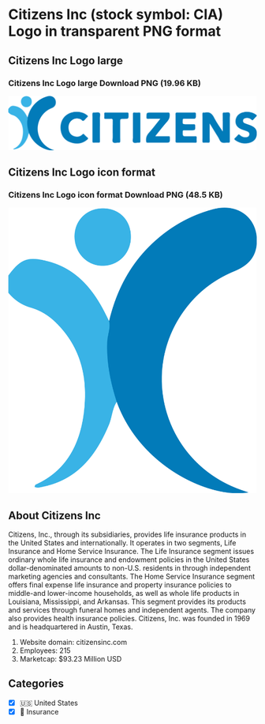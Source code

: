 # Citizens Inc (stock symbol: CIA) Logo in transparent PNG format

## Citizens Inc Logo large

### Citizens Inc Logo large Download PNG (19.96 KB)

![Citizens Inc Logo large Download PNG (19.96 KB)](/img/orig/CIA_BIG-b7384059.png)

## Citizens Inc Logo icon format

### Citizens Inc Logo icon format Download PNG (48.5 KB)

![Citizens Inc Logo icon format Download PNG (48.5 KB)](/img/orig/CIA-dcbb85d4.png)

## About Citizens Inc

Citizens, Inc., through its subsidiaries, provides life insurance products in the United States and internationally. It operates in two segments, Life Insurance and Home Service Insurance. The Life Insurance segment issues ordinary whole life insurance and endowment policies in the United States dollar-denominated amounts to non-U.S. residents in through independent marketing agencies and consultants. The Home Service Insurance segment offers final expense life insurance and property insurance policies to middle-and lower-income households, as well as whole life products in Louisiana, Mississippi, and Arkansas. This segment provides its products and services through funeral homes and independent agents. The company also provides health insurance policies. Citizens, Inc. was founded in 1969 and is headquartered in Austin, Texas.

1. Website domain: citizensinc.com
2. Employees: 215
3. Marketcap: $93.23 Million USD


## Categories
- [x] 🇺🇸 United States
- [x] 🏦 Insurance
